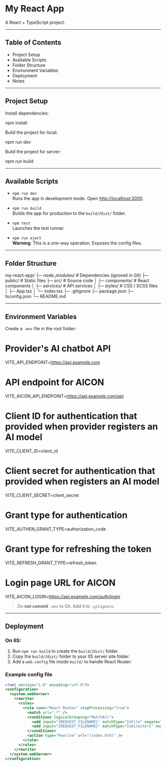 # My React App

A React + TypeScript project.

---

## Table of Contents

- Project Setup
- Available Scripts
- Folder Structure
- Environment Variables
- Deployment
- Notes

---

## Project Setup

Install dependencies:

npm install

Build the project for local:

npm run dev

Build the project for server:

npm run build

---

## Available Scripts

- `npm run dev`  
  Runs the app in development mode. Open [http://localhost:3000](http://localhost:3000).

- `npm run build`  
  Builds the app for production to the `build/`/`dist/` folder.

- `npm test`  
  Launches the test runner.

- `npm run eject`  
  **Warning**: This is a one-way operation. Exposes the config files.

---

## Folder Structure



my-react-app/
├─ node_modules/ # Dependencies (ignored in Git)
├─ public/ # Static files
├─ src/ # Source code
│ ├─ components/ # React components
│ ├─ services/ # API services
│ ├─ styles/ # CSS / SCSS files
│ ├─ App.tsx
│ └─ index.tsx
├─ .gitignore
├─ package.json
├─ tsconfig.json
└─ README.md


---

## Environment Variables

Create a `.env` file in the root folder:

# Provider's AI chatbot API
VITE_API_ENDPOINT=https://api.example.com

# API endpoint for AICON
VITE_AICON_API_ENDPOINT=https://api.example.com/api

# Client ID for authentication that provided when provider registers an AI model
VITE_CLIENT_ID=client_id

# Client secret for authentication that provided when registers an AI model
VITE_CLIENT_SECRET=client_secret

# Grant type for authentication
VITE_AUTHEN_GRANT_TYPE=authorization_code

# Grant type for refreshing the token
VITE_REFRESH_GRANT_TYPE=refresh_token

# Login page URL for AICON
VITE_AICON_LOGIN=https://api.example.com/auth/login


> Do **not commit** `.env` to Git. Add it to `.gitignore`.

---

## Deployment

### On IIS:

1. Run `npm run build` to create the `build/`/`dist/` folder.
2. Copy the `build/`/`dist/` folder to your IIS server site folder.
3. Add a `web.config` file inside `build/` to handle React Router:
### Example config file
```xml
<?xml version="1.0" encoding="utf-8"?>
<configuration>
  <system.webServer>
    <rewrite>
      <rules>
        <rule name="React Routes" stopProcessing="true">
          <match url=".*" />
          <conditions logicalGrouping="MatchAll">
            <add input="{REQUEST_FILENAME}" matchType="IsFile" negate="true" />
            <add input="{REQUEST_FILENAME}" matchType="IsDirectory" negate="true" />
          </conditions>
          <action type="Rewrite" url="/index.html" />
        </rule>
      </rules>
    </rewrite>
  </system.webServer>
</configuration>
